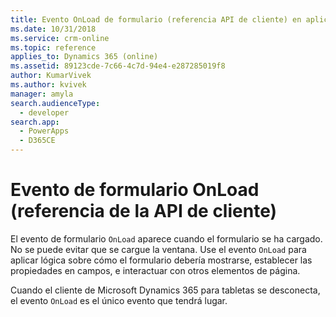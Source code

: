```yaml
---
title: Evento OnLoad de formulario (referencia API de cliente) en aplicaciones basadas en modelo| Microsoft Docs
ms.date: 10/31/2018
ms.service: crm-online
ms.topic: reference
applies_to: Dynamics 365 (online)
ms.assetid: 89123cde-7c66-4c7d-94e4-e287285019f8
author: KumarVivek
ms.author: kvivek
manager: amyla
search.audienceType:
  - developer
search.app:
  - PowerApps
  - D365CE
---
```

# <a name="form-onload-event-client-api-reference"></a>Evento de formulario OnLoad (referencia de la API de cliente)



El evento de formulario `OnLoad` aparece cuando el formulario se ha cargado. No se puede evitar que se cargue la ventana. Use el evento `OnLoad` para aplicar lógica sobre cómo el formulario debería mostrarse, establecer las propiedades en campos, e interactuar con otros elementos de página.

Cuando el cliente de Microsoft Dynamics 365 para tabletas se desconecta, el evento `OnLoad` es el único evento que tendrá lugar. 




